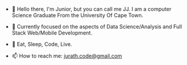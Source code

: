 - 👋 Hello there, I'm Junior, but you can call me JJ. I am a computer Science Graduate From the University Of Cape Town.
- 👀 Currently focused on the aspects of Data Science/Analysis and Full Stack Web/Mobile Development.
- 🌱 Eat, Sleep, Code, Live.

- 📫 How to reach me: jurath.code@gmail.com

<!---
CdeJohane/CdeJohane is a ✨ special ✨ repository because its `README.md` (this file) appears on your GitHub profile.
You can click the Preview link to take a look at your changes.
--->
